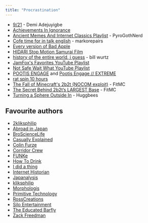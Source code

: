 ```yaml
---
title: "Procrastination"
---
```


- [9/21](https://www.youtube.com/watch?v=kPwG6L73-VU&list=PLhT8ACQdPzpwkpvnvvPf6jCfWxEPmn-Kk) - Demi Adejuyigbe
- [Achievements In Ignorance](https://tvtropes.org/pmwiki/pmwiki.php/AchievementsInIgnorance/RealLife)
- [Ancient Memes And Internet Classics Playlist](https://www.youtube.com/playlist?list=PLfINogWdDN60ooq4cglyFNzya34TkJaJQ) - PyroGothNerd
- [Cofe time for in talk english](https://youtu.be/pc8WFYhkatA) - markorepairs
- [Every version of Bad Apple](https://www.youtube.com/watch?v=tO6sfku_1b8&list=PLfUXLNVXzF5ZslpGPC-HYIbSNeLtuzOZ3)
- [HIDARI Stop Motion Samurai Film](https://youtu.be/DpefYPLH67A)
- [history of the entire world, i guess](https://youtu.be/xuCn8ux2gbs) - bill wurtz
- [JamFox's Favorites YouTube Playlist](https://youtube.com/playlist?list=FLCF_318p-7YO2OM18OEYpyw)
- [Not Safe Wait What YouTube Playlist](https://www.youtube.com/watch?v=QhRaEvelvlA&list=PLAKGgfjj1XNuYONiulmoxcL4libc3m2TF)
- [POOTIS ENGAGE](https://youtu.be/Jl6lee2wyPQ?si=hTMzI-xKMJ1A8Kiq) and [Pootis Engage // EXTREME](https://youtu.be/lGJBUauU-CE?si=qAdRCfwm54o7VG_m)
- [rat spin 10 hours](https://youtu.be/euik1Zrs30w)
- [The Fall of Minecraft's 2b2t (NOCOM exploit)](https://youtu.be/elqAh3GWRpA) - FitMC
- [The Secret Behind 2b2t’s LARGEST Base](https://youtu.be/TMBHP9FDqHI) - FitMC
- [Turning a Sphere Outside In](https://youtu.be/Zv-XNlE1s8E) - Huggbees

## Favourite authors

- [2kliksphilip](https://www.youtube.com/c/2kliksphilip)
- [Abroad in Japan](https://www.youtube.com/c/AbroadinJapan)
- [BroScienceLife](https://www.youtube.com/@BroScienceLife)
- [Casually Explained](https://www.youtube.com/@CasuallyExplained)
- [Colin Furze](https://www.youtube.com/c/colinfurze)
- [Corridor Crew](https://www.youtube.com/c/corridorcrew)
- [FUNKe](https://www.youtube.com/c/FUNKe)
- [How To Drink](https://www.youtube.com/c/howtodrink)
- [I did a thing](https://youtu.be/Lti_zl3MnT4)
- [Internet Historian](https://www.youtube.com/c/InternetHistorian)
- [Japanalysis](https://www.youtube.com/@Japanalysis)
- [kliksphilip](https://www.youtube.com/c/kliksphilip)
- [Morphologis](https://www.youtube.com/c/Morphologis)
- [Primitive Technology](https://www.youtube.com/channel/UCAL3JXZSzSm8AlZyD3nQdBA)
- [RossCreations](https://www.youtube.com/c/VlogCreations)
- [Silo Entertainment](https://www.youtube.com/c/SiloEntertainment)
- [The Educated Barfly](https://www.youtube.com/c/TheEducatedBarfly)
- [Zack Freedman](https://youtu.be/Sy7yPwj2fsg)
